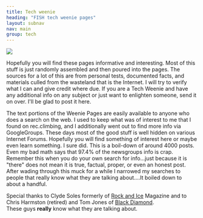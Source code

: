 ```yaml
---
title: Tech weenie
heading: "FISH tech weenie pages"
layout: subnav
nav: main
group: tech
---
```



<div class="thumbnail pull-left">
  <img src="{{ "/pics/weenie.jpeg" | prepend: site.baseurl }}" />
</div>
<p>Hopefully you will find these pages informative and interesting. Most of this stuff is just randomly assembled and then poured into the pages. The sources for a lot of this are from personal tests, documented facts, and materials culled from the wasteland that is the Internet. I will try to verify what I can and give credit where due. If you are a Tech Weenie and have any additional info on any subject or just want to enlighten someone, send it on over. I'll be glad to post it here.</p>

<p>The text portions of the Weenie Pages are easily available to anyone who does a search on the web. I used to keep what was of interest to me that I found on rec.climbing, and I additionally went out to find more info via GoogleGroups. These days most of the good stuff is well hidden on various Internet Forums. Hopefully you will find something of interest here or maybe even learn something. I sure did. This is a boil-down of around 4000 posts. Even my bad math says that 97.4% of the newsgroups info is crap. Remember this when you do your own search for info...just because it is &quot;there&quot; does not mean it is true, factual, proper, or even an honest post. After wading through this muck for a while I narrowed my searches to people that really know what they are talking about....It boiled down to about a handful.</p>

<p>Special thanks to Clyde Soles formerly of <a href="http://www.rockandice.com/" target="_blank">Rock and Ice</a> Magazine and to Chris Harmston (retired) and Tom Jones of <a href="http://www.bdel.com/" target="_blank">Black Diamond</a>.<br />
These guys <strong>really</strong> know what they are talking about.</p>
